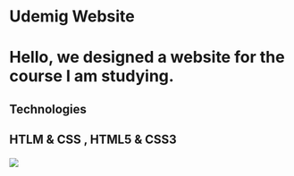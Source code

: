 <h1> Udemig Website <h1>

Hello, we designed a website for the course I am studying.

<h2> Technologies <h2>

HTLM & CSS , HTML5 & CSS3

![](screen.gif)
